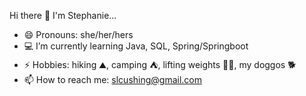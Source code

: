 Hi there 👋 I'm Stephanie...

- 😄 Pronouns: she/her/hers
- 💻 I’m currently learning Java, SQL, Spring/Springboot
- ⚡ Hobbies: hiking ⛰️, camping ⛺, lifting weights 🏋️‍♀️, my doggos 🐕
- 📫 How to reach me: slcushing@gmail.com

